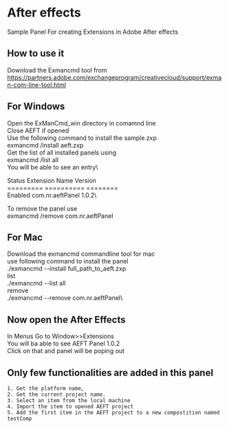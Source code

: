 # After effects
Sample Panel For creating Extensions in Adobe After effects

## How to use it
Download the Exmancmd tool from\
https://partners.adobe.com/exchangeprogram/creativecloud/support/exman-com-line-tool.html


## For Windows
Open the ExManCmd_win directory in comamnd line\
Close AEFT if opened\
Use the following command to install the sample.zxp\
exmancmd /install aeft.zxp\
Get the list of all installed panels using\
exmancmd /list all\
You will be able to see an entry\

Status    Extension Name     Version\
=========  ==========        ========\
Enabled    com.nr.aeftPanel  1.0.2\


To remove the panel use\
exmancmd /remove com.nr.aeftPanel


## For Mac
Download the exmancmd commandline tool for mac \
use following command to install the panel\
./exmancmd --install full_path_to_aeft.zxp\
list\
./exmancmd --list all\
remove \
./exmancmd --remove com.nr.aeftPanel\


## Now open the After Effects
In Menus Go to Window>>Extensions \
You will ba able to see AEFT Panel 1.0.2 \
Click on that and panel will be poping out 

## Only few functionalities are added in this panel
    1. Get the platform name,
    2. Get the current project name.
    3. Select an item from the local machine
    4. Import the item to opened AEFT project
    5. Add the first item in the AEFT project to a new compostition named testComp




